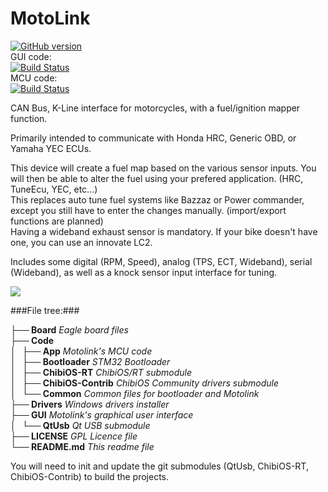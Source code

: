 MotoLink
===================

[![GitHub version](https://badge.fury.io/gh/fpoussin%2Fmotolink.svg)](https://badge.fury.io/gh/fpoussin%2Fmotolink)  
GUI code:  
[![Build Status](http://jenkins.netyxia.net/buildStatus/icon?job=Motolink-GUI)](http://jenkins.netyxia.net/job/Motolink-GUI)  
MCU code:  
[![Build Status](http://jenkins.netyxia.net/buildStatus/icon?job=Motolink-ARM)](http://jenkins.netyxia.net/job/Motolink-ARM)

CAN Bus, K-Line interface for motorcycles, with a fuel/ignition mapper function.  

Primarily intended to communicate with Honda HRC, Generic OBD, or Yamaha YEC ECUs.  

This device will create a fuel map based on the various sensor inputs. You will then be able to alter the fuel using your prefered application. (HRC, TuneEcu, YEC, etc...)  
This replaces auto tune fuel systems like Bazzaz or Power commander, except you still have to enter the changes manually. (import/export functions are planned)  
Having a wideband exhaust sensor is mandatory. If your bike doesn't have one, you can use an innovate LC2.  

Includes some digital (RPM, Speed), analog (TPS, ECT, Wideband), serial (Wideband), as well as a knock sensor input interface for tuning.

![](http://i.imgur.com/Rat9Znd.jpg)

###File tree:###

**├── Board**  *Eagle board files*  
**├── Code**  
**│   ├── App**  *Motolink's MCU code*  
**│   ├── Bootloader**  *STM32 Bootloader*  
**│   ├── ChibiOS-RT**  *ChibiOS/RT submodule*  
**│   ├── ChibiOS-Contrib**  *ChibiOS Community drivers submodule*  
**│   └── Common**  *Common files for bootloader and Motolink*  
**├── Drivers**  *Windows drivers installer*  
**├── GUI**  *Motolink's graphical user interface*  
**│   └── QtUsb**  *Qt USB submodule*  
**├── LICENSE**  *GPL Licence file*  
**└── README.md**  *This readme file*  

You will need to init and update the git submodules (QtUsb, ChibiOS-RT, ChibiOS-Contrib) to build the projects.
